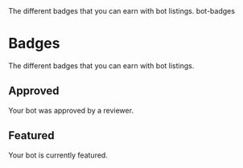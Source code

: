 <title>Badges</title>
<description>The different badges that you can earn with bot listings.</description>
<url>bot-badges</url>

# Badges
The different badges that you can earn with bot listings.

## <i class="fas fa-check-circle text-success"></i> Approved
Your bot was approved by a reviewer.

## <i class="fas fa-star text-warning"></i> Featured
Your bot is currently featured.